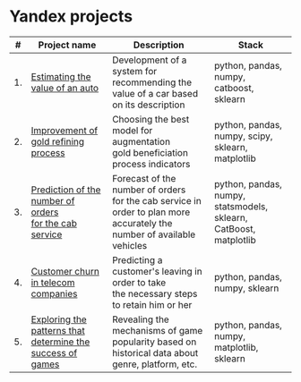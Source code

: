 # Yandex projects

| #    | Project name                | Description                                                     | Stack                                                         |
| ---- | ------------------------------------------------------------ | ------------------------------------------------------------ | ------------------------------------------------------------ |
| 1.   | [Estimating the value of an auto](https://github.com/RenataPyatkova/Yandex_practicum/tree/main/ML/Auto) | Development of a system for recommending the value of a car based on its description| python, pandas, numpy, catboost, sklearn      |
| 2.   | [Improvement of gold refining process](https://github.com/RenataPyatkova/Yandex_practicum/tree/main/ML/Gold_purification) | Choosing the best model for augmentation <br/>gold beneficiation process indicators | python, pandas, numpy, scipy, sklearn, matplotlib       |
| 3.   | [Prediction of the number of orders <br/>for the cab service](https://github.com/RenataPyatkova/Yandex_practicum/tree/main/ML/Taxi_demand) | Forecast of the number of orders <br/>for the cab service in order to plan more accurately the number of available vehicles | python, pandas, numpy, statsmodels, sklearn, CatBoost, matplotlib |
| 4.   | [Customer churn in telecom companies](https://github.com/aq2003/Portfolio/tree/main/Analyzing%20Texts) |Predicting a customer's leaving in order to take <br/>the necessary steps to retain him or her | python, pandas, numpy, sklearn |
| 5.   | [Exploring the patterns that determine the success of games](https://github.com/RenataPyatkova/Yandex_practicum/tree/main/DataAnalysis/Games) |Revealing the mechanisms of game popularity based on historical data about genre, platform, etc. | python, pandas, numpy, matplotlib, sklearn |
